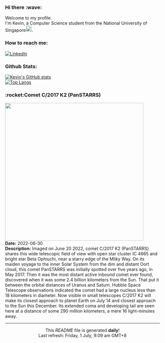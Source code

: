 <h3>Hi there :wave:</h3>

Welcome to my profile.   
I'm Kevin, a Computer Science student from the National University of Singapore<img src="https://img.icons8.com/color/96/000000/singapore-circular.png" width="20px"/>.</p>

<h3>How to reach me: </h3>
<a href="https://www.linkedin.com/in/kevin-foong/"><img alt="LinkedIn" src="https://img.shields.io/badge/linkedin-%230077B5.svg?&style=for-the-badge&logo=linkedin&logoColor=white" /></a> 

<h3>Github Stats: </h3> 

[![Kevin's GitHub stats](https://github-readme-stats.vercel.app/api?username=kevin9foong&theme=tokyonight)](https://github.com/anuraghazra/github-readme-stats) <br/>
[![Top Langs](https://github-readme-stats.vercel.app/api/top-langs/?username=kevin9foong&layout=compact&theme=tokyonight)](https://github.com/anuraghazra/github-readme-stats)

<h3>:rocket:Comet C&#x2F;2017 K2 (PanSTARRS)</h3> 
<img width="450" src="https:&#x2F;&#x2F;apod.nasa.gov&#x2F;apod&#x2F;image&#x2F;2206&#x2F;2017K2_2022-06-20_media.jpg" /><br/>
<b>Date:</b> 2022-06-30<br/>
<b>Description:</b> Imaged on June 20 2022, comet C&#x2F;2017 K2 (PanSTARRS) shares this wide telescopic field of view with open star cluster IC 4665 and bright star Beta Ophiuchi, near a starry edge of the Milky Way. On its maiden voyage to the inner Solar System from the dim and distant Oort cloud, this comet PanSTARRS was initially spotted over five years ago, in May 2017. Then it was the most distant active inbound comet ever found, discovered when it was some 2.4 billion kilometers from the Sun. That put it between the orbital distances of Uranus and Saturn. Hubble Space Telescope observations indicated the comet had a large nucleus less than 18 kilometers in diameter.  Now visible in small telescopes C&#x2F;2017 K2 will make its closest approach to planet Earth on July 14 and closest approach to the Sun this December. Its extended coma and developing tail are seen here at a distance of some 290 million kilometers, a mere 16 light-minutes away.<br/>

------------
<p align="center">This <i>README</i> file is generated <b>daily</b>!</br>
Last refresh: Friday, 1 July, 9:09 am GMT+8<br />
